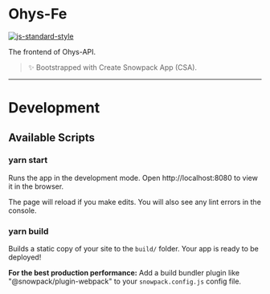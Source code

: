 # Ohys-Fe

[![js-standard-style](https://img.shields.io/badge/code%20style-standard-brightgreen.svg)](https://github.com/standard/standard)

The frontend of Ohys-API.

> ✨ Bootstrapped with Create Snowpack App (CSA).

----

# Development

## Available Scripts

### yarn start

Runs the app in the development mode.
Open http://localhost:8080 to view it in the browser.

The page will reload if you make edits.
You will also see any lint errors in the console.

### yarn build

Builds a static copy of your site to the `build/` folder.
Your app is ready to be deployed!

**For the best production performance:** Add a build bundler plugin like "@snowpack/plugin-webpack" to your `snowpack.config.js` config file.
